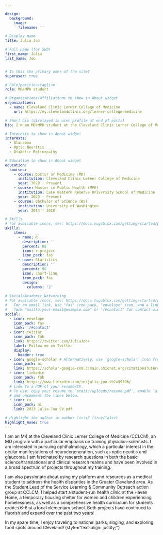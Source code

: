 ```yaml
---

design:
  background:
    image:
      filename: ''

# Display name
title: Julia Joo

# Full name (for SEO)
first_name: Julia
last_name: Joo


# Is this the primary user of the site?
superuser: true

# Role/position/tagline
role: MD/MPH student

# Organizations/Affiliations to show in About widget
organizations:
  - name: Cleveland Clinic Lerner College of Medicine
    url: https://my.clevelandclinic.org/lerner-college-medicine

# Short bio (displayed in user profile at end of posts)
bio: I'm an MD/MPH student at the Cleveland Clinic Lerner College of Medicine interested in ophthalmology 👁️ 

# Interests to show in About widget
interests:
  - Glaucoma
  - Optic Neuritis
  - Diabetic Retinopathy

# Education to show in About widget
education:
  courses:
    - course: Doctor of Medicine (MD)
      institution: Cleveland Clinic Lerner College of Medicine
      year: 2020 - Present
    - course: Master in Public Health (MPH)
      institution: Case Western Reserve University School of Medicine
      year: 2020 - Present
    - course: Bachelor of Science (BS)
      institution: University of Washington
      year: 2014 - 2018

# Skills
# For available icons, see: https://docs.hugoblox.com/getting-started/page-builder/#icons
skills:
    items:
      - name: R
        description: ''
        percent: 80
        icon: r-project
        icon_pack: fab
      - name: Statistics
        description: ''
        percent: 90
        icon: chart-line
        icon_pack: fas
        design:
          columns: '2'
  
# Social/Academic Networking
# For available icons, see: https://docs.hugoblox.com/getting-started/page-builder/#icons
#   For an email link, use "fas" icon pack, "envelope" icon, and a link in the
#   form "mailto:your-email@example.com" or "/#contact" for contact widget.
social:
  - icon: envelope
    icon_pack: fas
    link: '/#contact'
  - icon: twitter
    icon_pack: fab
    link: https://twitter.com/JuliaJoo4
    label: Follow me on Twitter
    display:
      header: true
  - icon: google-scholar # Alternatively, use `google-scholar` icon from `ai` icon pack
    icon_pack: ai
    link: https://scholar-google-com.ccmain.ohionet.org/citations?user=NzK2dsAAAAAJ&hl=en
  - icon: linkedin
    icon_pack: fab
    link: https://www.linkedin.com/in/julia-joo-9b2499296/
  # Link to a PDF of your resume/CV.
  # To use: copy your resume to `static/uploads/resume.pdf`, enable `ai` icons in `params.yaml`,
  # and uncomment the lines below.
  - icon: cv
    icon_pack: ai
    link: 2023 Julia Joo CV.pdf

# Highlight the author in author lists? (true/false)
highlight_name: true
---
```


I am an M4 at the Cleveland Clinic Lerner College of Medicine (CCLCM), an MD program with a particular emphasis on training physician-scientists. I am interested in pursuing ophthalmology, which a particular interest in the ocular manifestations of neurodegeneration, such as optic neuritis and glaucoma. I am fascinated by research questions in both the basic science/translational and clinical research realms and have been involved in a broad spectrum of projects throughout my training.

I am also passionate about using my platform and resources as a medical student to address the health disparities in the Greater Cleveland area. As the Student Lead of the Service Learning & Community Outreach action group at CCLCM, I helped start a student-run health clinic at the Haven Home, a temporary housing shelter for women and children experiencing homelessness, as well as a comprehensive health curriculum for students grades 6-8 at a local elementary school. Both projects have continued to fluorish and expand over the past two years!

In my spare time, I enjoy traveling to national parks, singing, and exploring food spots around Cleveland!
{style="text-align: justify;"}
